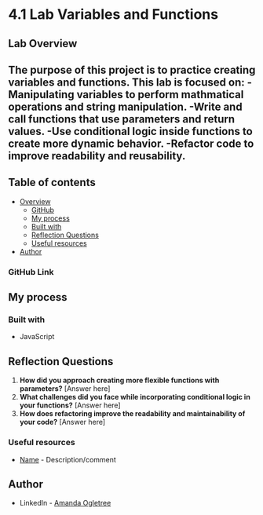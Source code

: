 # 4.1 Lab Variables and Functions
## Lab Overview
The purpose of this project is to practice creating variables and functions. This lab is focused on:
-Manipulating variables to perform mathmatical operations and string manipulation.
-Write and call functions that use parameters and return values.
-Use conditional logic inside functions to create more dynamic behavior.
-Refactor code to improve readability and reusability.
------------------------------------------------
## Table of contents

- [Overview](#overview)
  - [GitHub](#links)
  - [My process](#my-process)
  - [Built with](#built-with)
  - [Reflection Questions](#reflection)
  - [Useful resources](#useful-resources)
- [Author](#author)

### GitHub Link

## My process

### Built with
- JavaScript

## Reflection Questions

 1. **How did you approach creating more flexible functions with parameters?**
  [Answer here]
 2. **What challenges did you face while incorporating conditional logic in your functions?**
  [Answer here]
 3. **How does refactoring improve the readability and maintainability of your code?**
  [Answer here]

### Useful resources

- [Name](link) - Description/comment

## Author

- LinkedIn - [Amanda Ogletree](https://www.linkedin.com/in/amanda-ogletree-a61b60168)
